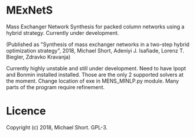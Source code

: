 # MExNetS
Mass Exchanger Network Synthesis for packed column networks using a hybrid strategy. Currently under development. 

(Published as "Synthesis of mass exchanger networks in a two-step hybrid optimization strategy", 2018, Michael Short, Adeniyi J. Isafiade, Lorenz T. Biegler, Zdravko Kravanja)

Currently highly unstable and still under development. Need to have Ipopt and Bonmin installed installed. Those are the only 2 supported solvers at the moment. Change location of exe in MENS_MINLP.py module. Many parts of the program require refinement.

# Licence

Copyright (c) 2018, Michael Short. GPL-3.

